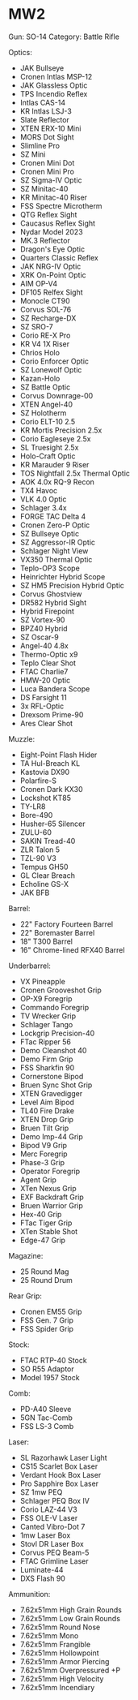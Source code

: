 # MW2

Gun: SO-14
Category: Battle Rifle

Optics:

- JAK Bullseye 
- Cronen Intlas MSP-12 
- JAK Glassless Optic 
- TPS Incendio Reflex 
- Intlas CAS-14 
- KR Intlas LSJ-3 
- Slate Reflector 
- XTEN ERX-10 Mini 
- MORS Dot Sight 
- Slimline Pro
- SZ Mini
- Cronen Mini Dot
- Cronen Mini Pro
- SZ Sigma-IV Optic
- SZ Minitac-40
- KR Minitac-40 Riser 
- FSS Spectre Microtherm 
- QTG Reflex Sight 
- Caucasus Reflex Sight 
- Nydar Model 2023 
- MK.3 Reflector 
- Dragon's Eye Optic 
- Quarters Classic Reflex 
- JAK NRG-IV Optic 
- XRK On-Point Optic
- AIM OP-V4
- DF105 Relfex Sight
- Monocle CT90
- Corvus SOL-76
- SZ Recharge-DX
- SZ SRO-7
- Corio RE-X Pro
- KR V4 1X Riser 
- Chrios Holo 
- Corio Enforcer Optic
- SZ Lonewolf Optic
- Kazan-Holo
- SZ Battle Optic
- Corvus Downrage-00
- XTEN Angel-40
- SZ Holotherm
- Corio ELT-10 2.5 
- KR Mortis Precision 2.5x 
- Corio Eagleseye 2.5x 
- SL Truesight 2.5x 
- Holo-Craft Optic 
- KR Marauder 9 Riser 
- TOS Nightfall 2.5x Thermal Optic 
- AOK 4.0x RQ-9 Recon 
- TX4 Havoc 
- VLK 4.0 Optic
- Schlager 3.4x
- FORGE TAC Delta 4
- Cronen Zero-P Optic
- SZ Bullseye Optic
- SZ Aggressor-IR Optic
- Schlager Night View
- VX350 Thermal Optic
- Teplo-OP3 Scope
- Heinrichter Hybrid Scope 
- SZ HM5 Precision Hybrid Optic 
- Corvus Ghostview 
- DR582 Hybrid Sight
- Hybrid Firepoint
- SZ Vortex-90
- BPZ40 Hybrid
- SZ Oscar-9
- Angel-40 4.8x
- Thermo-Optic x9
- Teplo Clear Shot
- FTAC Charlie7
- HMW-20 Optic
- Luca Bandera Scope
- DS Farsight 11
- 3x RFL-Optic
- Drexsom Prime-90
- Ares Clear Shot

Muzzle:

- Eight-Point Flash Hider	
- TA Hul-Breach KL	
- Kastovia DX90
- Polarfire-S	
- Cronen Dark KX30	
- Lockshot KT85
- TY-LR8	
- Bore-490	
- Husher-65 Silencer
- ZULU-60	
- SAKIN Tread-40	
- ZLR Talon 5
- TZL-90 V3	
- Tempus GH50	
- GL Clear Breach
- Echoline GS-X	
- JAK BFB


Barrel:

- 22" Factory Fourteen Barrel
- 22" Boremaster Barrel
- 18" T300 Barrel
- 16" Chrome-lined RFX40 Barrel


Underbarrel:

- VX Pineapple	
- Cronen Grooveshot Grip	
- OP-X9 Foregrip
- Commando Foregrip	
- TV Wrecker Grip	
- Schlager Tango
- Lockgrip Precision-40	
- FTac Ripper 56	
- Demo Cleanshot 40
- Demo Firm Grip	
- FSS Sharkfin 90	
- Cornerstone Bipod
- Bruen Sync Shot Grip	
- XTEN Gravedigger	
- Level Aim Bipod
- TL40 Fire Drake	
- XTEN Drop Grip	
- Bruen Tilt Grip
- Demo Imp-44 Grip	
- Bipod V9 Grip	
- Merc Foregrip
- Phase-3 Grip	
- Operator Foregrip	
- Agent Grip
- XTen Nexus Grip	
- EXF Backdraft Grip	
- Bruen Warrior Grip
- Hex-40 Grip	
- FTac Tiger Grip	
- XTen Stable Shot
- Edge-47 Grip

Magazine:

- 25 Round Mag
- 25 Round Drum

Rear Grip:

- Cronen EM55 Grip
- FSS Gen. 7 Grip
- FSS Spider Grip

Stock:

- FTAC RTP-40 Stock
- SO R55 Adaptor
- Model 1957 Stock

Comb: 

- PD-A40 Sleeve
- 5GN Tac-Comb
- FSS LS-3 Comb

Laser:

- SL Razorhawk Laser Light 
- CS15 Scarlet Box Laser 
- Verdant Hook Box Laser 
- Pro Sapphire Box Laser 
- SZ 1mw PEQ
- Schlager PEQ Box IV
- Corio LAZ-44 V3
- FSS OLE-V Laser
- Canted Vibro-Dot 7
- 1mw Laser Box
- Stovl DR Laser Box
- Corvus PEQ Beam-5
- FTAC Grimline Laser
- Luminate-44
- DXS Flash 90


Ammunition:

- 7.62x51mm High Grain Rounds 
- 7.62x51mm Low Grain Rounds 
- 7.62x51mm Round Nose 
- 7.62x51mm Mono 
- 7.62x51mm Frangible
- 7.62x51mm Hollowpoint
- 7.62x51mm Armor Piercing
- 7.62x51mm Overpressured +P
- 7.62x51mm High Velocity
- 7.62x51mm Incendiary

